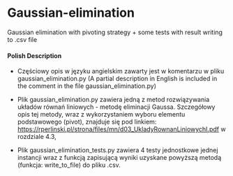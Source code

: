 # Gaussian-elimination
Gaussian elimination with pivoting strategy + some tests with result writing to .csv file 

#### Polish Description
- Częściowy opis w języku angielskim zawarty jest w komentarzu w pliku gaussian_elimination.py 
(A partial description in English is included in the comment in the file gaussian_elimination.py)

- Plik gaussian_elimination.py zawiera jedną z metod rozwiązywania układów równań liniowych - metodę eliminacji Gaussa. Szczegółowy opis tej metody, wraz z wykorzystaniem wyboru elementu podstawowego (pivot), znajduje się pod linkiem: https://rperlinski.pl/strona/files/mn/d03_UkladyRownanLiniowychI.pdf w rozdziale 4.3,
- Plik gaussian_elimination_tests.py zawiera 4 testy jednostkowe jednej instancji wraz z funkcją zapisującą wyniki uzyskane powyższą metodą (funkcja: write_to_file) do pliku .csv. 



